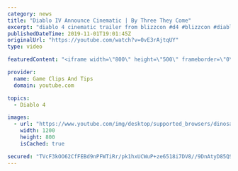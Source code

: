 ```yaml
---
category: news
title: "Diablo IV Announce Cinematic | By Three They Come"
excerpt: "diablo 4 cinematic trailer from blizzcon #d4 #blizzcon #diablo."
publishedDateTime: 2019-11-01T19:01:45Z
originalUrl: "https://youtube.com/watch?v=0vE3rAjtqUY"
type: video

featuredContent: "<iframe width=\"800\" height=\"500\" frameborder=\"0\" src=\"https://www.youtube.com/embed/0vE3rAjtqUY\" allow=\"accelerometer; autoplay; encrypted-media; gyroscope; picture-in-picture\" allowfullscreen></iframe>"

provider:
  name: Game Clips And Tips
  domain: youtube.com

topics:
  - Diablo 4

images:
  - url: "https://www.youtube.com/img/desktop/supported_browsers/dinosaur.png"
    width: 1200
    height: 800
    isCached: true

secured: "TVcF3kOO62CfFEBd9nPFWTiRr/pk1hxUCWuP+ze6518i7DV8//9DnAtyD85QSvKe0/Sn9UAvaSrjmu7nPckBqzY7krDunQfpKCC/4ML88mK3+S//qJDwkDsZk1R/kfqGTMorOuLtTyAcU4iflmNX0p2tbOE1VgYU5tENfX/PXwdJvzFVjvdPTJb9dKCJ4TiOCAazprNYst3HkqPNi7m5yAfQInzFtxAJQbU6tHq1miqgbovjDxyRAeG3kLVU0c+9swXtYCmadgmKyzf8hl0qlKIfB/VPHJFcSurfuiQgB7MSAl9ZlVhvx2zVhYvtGi8sLhHSMbSZHoi0WUHcFBL17Quss+kvihXb9HLZzcOWfpPjQ0/xTn/uI3v7tZfiIbxTnu41RTbJFs0ZG9Tx3xwuZA==;bb2fBIp5Ym0Fjvgy+jbwCg=="
---
```


